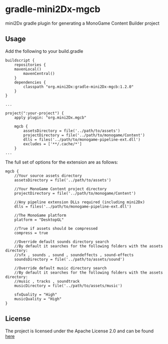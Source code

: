 # gradle-mini2Dx-mgcb
mini2Dx gradle plugin for generating a MonoGame Content Builder project

## Usage

Add the following to your build.gradle

```
buildscript {
    repositories {
	mavenLocal()
        mavenCentral()
    }
    dependencies {
        classpath "org.mini2Dx:gradle-mini2Dx-mgcb:1.2.0"
    }
}

...

project(":your-project") {
    apply plugin: "org.mini2Dx.mgcb"
    
    mgcb {
        assetsDirectory = file('../path/to/assets')
        projectDirectory = file('../path/to/monogame/Content')
        dlls = files('../path/to/monogame-pipeline-ext.dll')
		excludes = ['**/.cache/*']
    }
...
```

The full set of options for the extension are as follows:

```
mgcb {
    //Your source assets directory
    assetsDirectory = file('../path/to/assets')
    
    //Your MonoGame Content project directory
    projectDirectory = file('../path/to/monogame/Content')
    
    //Any pipeline extension DLLs required (including mini2Dx)
    dlls = files('../path/to/monogame-pipeline-ext.dll')
    
    //The MonoGame platform
    platform = "DesktopGL"
    
    //True if assets should be compressed
    compress = true
    
    //Override default sounds directory search
    //By default it searches for the following folders with the assets directory:
    //sfx , sounds , sound , soundeffects , sound-effects
    soundsDirectory = file('../path/to/assets/sound')
    
    //Override default music directory search
    //By default it searches for the following folders with the assets directory:
    //music , tracks , soundtrack
    musicDirectory = file('../path/to/assets/music')
    
    sfxQuality = "High"
    musicQuality = "High"
}
```

## License

The project is licensed under the Apache License 2.0 and can be found [here](https://github.com/mini2Dx/gradle-mini2Dx-mgcb/blob/master/LICENSE)